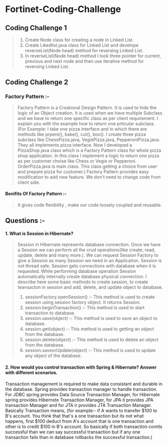 # Fortinet-Coding-Challenge

## Coding Challenge 1
 > 1. Create Node class for creating a node in Linked List.
 > 2. Create Likedlist.java class for Linked List and develope reverseList(Node head) method for reversing Linked List.
 > 3. In reverseList(Node head) method I took three pointer for current, previous and next node and then use iterative method for reversing Linked List.

## Coding Challenge 2
### Factory Pattern :-  
 > Factory Pattern is a Creational Design Pattern. It is used to hide the logic of an Object creation. It is used when we have multiple Subclass and we have to return one specific class as per client requirement.
   I explain you with the example how to return one prticular subclass. (For Example: I take one pizza interface and in which there are methods like prpere(), bake(), cut(), box(). I create three pizza subclass like ChessPizza.java, 
   VegiePizza.java, PepperoniPizza.java. They all implements pizza interface. Now I developed a PizzaShop.java class which is a Factory Pattern class for whole pizza shop application. In this class I implement a logic to return one pizza as per customer choise like Chess or Vegie or Pepperoni.
   OrderPizza.java is main class. This class getting a choice from user and prepare pizza for customer.) 
 > Factory Pattern provides easy modification to add new feature. We don't need to change code from client side.
 
#### Benifits Of Factory Pattern :-
 > It gives code flexibility , make our code loosely coupled and reusable.
 
 ## Questions :- 
 #### 1. What is Session in Hibernate?
  > Session in Hibernate represents database connection. 
  > Once we have a Session we can perform all the crud operations(like create, read, update, delete and many more.).
  > We can request Session Factory to give a Session as many Session we need in an Application.
  > Session is not thread safe.
  > Session gets connections with database when it is requested. While performing database operation Session automatically internally create database physical connection. I describe here some basic methods to create session, to create teansacton in session and add, delete, and update object to database.
  >1. sessionFactory.openSession() :- This method is used to create session using session factory object. It returns Session.
  >2. session.beginTransaction() :- This method is used to start transaction to database.
  >3. session.save(object) :- This method is used to save an object to database.
  >4. session.get(object) :- This method is used to getting an object from the database.
  >5. session.delete(object) :- This method is used to delete an object from the database.
  >6. session.saveorUpdate(object) :- This method is used to update any object of the database.
  
  #### 2. How would you control transaction with Spring & Hibernate? Answer with different scenarios.
  Transaction management is required to make data consistant and durable in the database. Spring provides transaction manager to handle transaction. For JDBC spring provides Data Source Transaction Manager, for Hibernate spring provides Hibernste Transaction Manager, for JPA it provides JPA transaction Manager and for JTA ir provides JTA Transaction Manager. Basically Transaction means, (for example:- if A wants to transfer $100 to B's account. You think that that's a one transaction but its not what happens, first $100 deduct from A's account that is one transaction and other is to credit $100 in B's account. So  basically if both transaction comits successful than we can say successful transaction but if any one transaction fails than in database rollbacks the successful transaction.)
  
    
